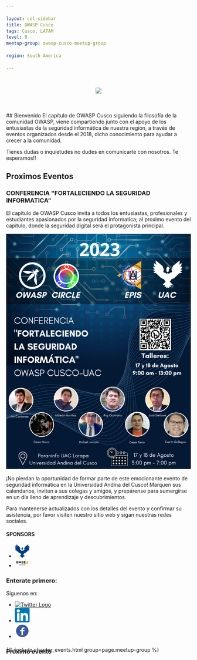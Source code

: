 ```yaml
---

layout: col-sidebar
title: OWASP Cusco
tags: Cusco, LATAM
level: 0
meetup-group: owasp-cusco-meetup-group

region: South America

---
```


<br>
<p align="center">
  <img width="550px" src="assets/images/logo.png">
</p>
<br><br>
## Bienvenido
El capítulo de OWASP Cusco siguiendo la filosofía de la comunidad OWASP, viene compartiendo junto con el apoyo de los entusiastas de la seguridad informática de nuestra región, a través de eventos organizados desde el 2018, dicho conocimiento para ayudar a crecer a la comunidad.

Tienes dudas o inquietudes no dudes en comunicarte con nosotros. Te esperamos!!

## Proximos Eventos

### CONFERENCIA "FORTALECIENDO LA SEGURIDAD INFORMATICA"

El capítulo de OWASP Cusco invita a todos los entusiastas, profesionales y estudiantes apasionados por la seguridad informatica; al proximo evento del capitulo, donde la seguridad digital será el protagonista principal.

![OWASP-ANDINA.png](/assets/images/OWASP-ANDINA.png)

¡No pierdan la oportunidad de formar parte de este emocionante evento de seguridad informática en la Universidad Andina del Cusco! Marquen sus calendarios, inviten a sus colegas y amigos, y prepárense para sumergirse en un día lleno de aprendizaje y descubrimientos.

Para mantenerse actualizados con los detalles del evento y confirmar su asistencia, por favor visiten nuestro sitio web y sigan nuestras redes sociales.

#### SPONSORS
  <ul>
    <li><img class="logo" src="assets/images/Logo-UAC.png" alt="Logo UAC" width="40"></li>
    <li><img class="logo" src="assets/images/base4sec.png" alt="Logo Base4" width="40"></li>
  </ul>


### Enterate primero:

Siguenos en:<br>
  <ul>
    <li><a href="https://twitter.com/owaspcusco"><img src="assets/images/twitter.jpg" alt="Twitter Logo" width="40"></a></li>
    <li><a href="https://www.linkedin.com/company/owaspcusco/"><img src="assets/images/linkedin.png" alt="Linkedin Logo" width="40"></a></li>
    <li><a href="https://www.facebook.com/OwaspCusco"><img src="assets/images/fb.png" alt="FB Logo" width="40"></a></li>
  </ul>

<h3 id="meetups" style="margin-bottom: -40px;">Próximo evento</h3> <!-- ### Meetups -->
<br>
{% include chapter_events.html group=page.meetup-group %}
